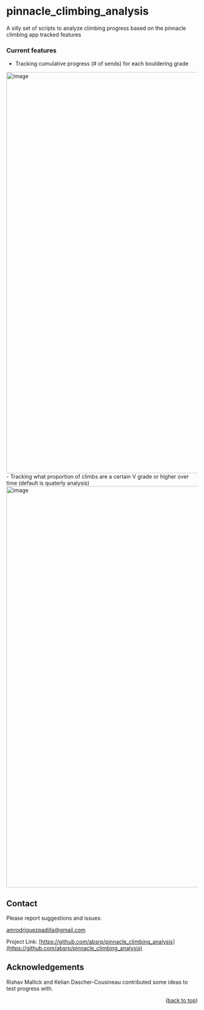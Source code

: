 # pinnacle_climbing_analysis
A silly set of scripts to analyze climbing progress based on the pinnacle climbing app tracked features

### Current features
- Tracking cumulative progress (# of sends) for each bouldering grade
<img width="1053" alt="image" src="https://github.com/absrp/pinnacle_climbing_analysis/assets/52015046/8292371a-e012-4bc0-a1bd-d8d07673f2df">
- Tracking what proportion of climbs are a certain V grade or higher over time (default is quaterly analysis)
<img width="1053" alt="image" src="https://github.com/absrp/pinnacle_climbing_analysis/assets/52015046/f88c1a12-58f7-4649-8067-ab2bd2ea989d">

<!-- CONTACT -->
## Contact

Please report suggestions and issues:

amrodriguezpadilla@gmail.com

Project Link: [https://github.com/absrp/pinnacle_climbing_analysis](https://github.com/absrp/pinnacle_climbing_analysis)

## Acknowledgements
Rishav Mallick and Kelian Dascher-Cousineau contributed some ideas to test progress with.
<p align="right">(<a href="#readme-top">back to top</a>)</p>
